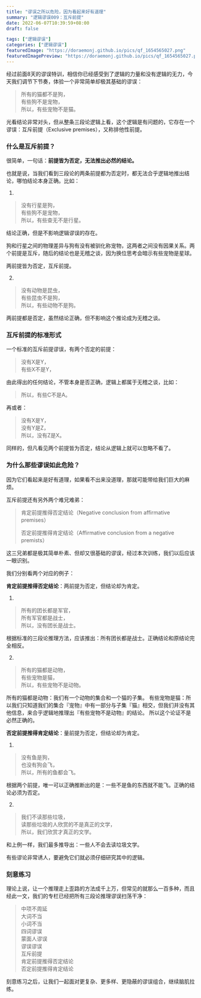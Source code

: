 ```yaml
---
title: "谬误之所以危险，因为看起来好有道理"
summary: "逻辑谬误009：互斥前提"
date: 2022-06-07T10:39:59+08:00
draft: false

tags: ["逻辑谬误"]
categories: ["逻辑谬误"]
featuredImage: "https://doraemonj.github.io/pics/qf_1654565027.png"
featuredImagePreview: "https://doraemonj.github.io/pics/qf_1654565027.png"
---
```


经过前面8天的谬误特训，相信你已经感受到了逻辑的力量和没有逻辑的无力，今天我们调节下节奏，体验一个非常简单却极其基础的谬误：

>   所有的猫都不是狗，<br />
>   有些狗不是宠物，<br />
>   所以，有些宠物不是猫。

光看结论非常对头，但从整条三段论逻辑上看，这个逻辑是有问题的，它存在一个谬误：互斥前提（Exclusive premises），又称排他性前提。

### 什么是互斥前提？

很简单，一句话：**前提皆为否定，无法推出必然的结论。**

也就是说，当我们看到三段论的两条前提都为否定时，都无法合乎逻辑地推出结论，哪怕结论本身正确。比如：

1.

>   没有行星是狗，<br />
>   有些狗不是宠物，<br />
>   所以，有些查无不是行星。

结论正确，但是不影响逻辑谬误的存在。

狗和行星之间的物理差异与狗有没有被驯化称宠物，这两者之间没有因果关系。两个前提是互斥，随后的结论也是无稽之谈，因为换位思考会暗示有些宠物是星球。

两前提皆为否定，互斥前提。

2.

>   没有动物是昆虫，<br />
>   有些昆虫不是狗，<br />
>   所以，有些动物不是狗。

两前提都是否定，虽然结论正确，但不影响这个推论成为无稽之谈。

### 互斥前提的标准形式

一个标准的互斥前提谬误，有两个否定的前提：

>   没有X是Y，<br />
>   有些X不是Y，

由此得出的任何结论，不管本身是否正确，逻辑上都属于无稽之谈，比如：

>   所以，有些C不是A。

再或者：

>   没有X是Y，<br />
>   没有Y是Z，<br />
>   所以，没有Z是X。

同样的，但凡看见两个前提皆为否定，结论从逻辑上就可以忽略不看了。

### 为什么那些谬误如此危险？

因为它们看起来是好有道理，如果看不出来没道理，那就可能带给我们巨大的麻烦。

互斥前提还有另外两个难兄难弟：

>   肯定前提推得否定结论（Negative conclusion from affirmative premises）
>
>   否定前提推得肯定结论（Affirmative conclusion from a negative premists）

这三兄弟都是极其简单朴素、但却又很基础的谬误，经过本次训练，我们以后应该一眼识别。

我们分别看两个对应的例子：

**肯定前提推得否定结论**：两前提为否定，但结论却为肯定。

1.

>   所有的团长都是军官，<br />
>   所有军官都是战士，<br />
>   所以，没有团长是战士。

根据标准的三段论推理方法，应该推出：所有团长都是战士。正确结论和原结论完全相反。

2.

>   所有的猫都是动物，<br />
>   有些宠物是猫，<br />
>   所以，有些宠物不是动物。

所有的猫都是动物：我们有一个动物的集合和一个猫的子集。 有些宠物是猫：所以我们只知道我们的集合『宠物』中有一部分与子集『猫』相交，但我们并没有其他信息，来合乎逻辑地推理出『有些宠物不是动物』的结论。 所以这个论证不是必然正确的。

**否定前提推得肯定结论**：量前提为否定，但结论却为肯定。

1.

>   没有鱼是狗，<br />
>   也没有狗会飞，<br />
>   所以，所有的鱼都会飞。

根据两个前提，唯一可以正确推断出的是：一些不是鱼的东西就不能飞。正确的结论必须为否定。

2.

>   我们不读那些垃圾，<br />
>   读那些垃圾的人欣赏的不是真正的文学，<br />
>   所以，我们欣赏才真正的文学。

和上例一样，我们最多推导出：一些人不会去读垃圾文学。

有些谬论非常诱人，要避免它们就必须仔细研究其中的逻辑。

### 刻意练习

理论上说，让一个推理走上歪路的方法成千上万，但常见的就那么一百多种，而且经此一文，我们的专栏已经把所有三段论推理谬误扫荡干净：

>   中项不周延<br />
>   大词不当<br />
>   小词不当<br />
>   四词谬误<br />
>   蒙面人谬误<br />
>   谬误谬误<br />
>   互斥前提<br />
>   肯定前提推得否定结论<br />
>   否定前提推得肯定结论

刻意练习之后，让我们一起面对更复杂、更多样、更隐蔽的谬误组合，继续脑肌拉练。
